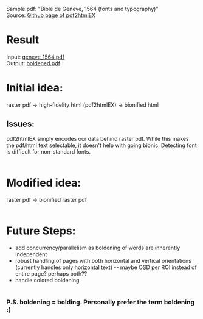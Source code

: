Sample pdf: "Bible de Genève, 1564 (fonts and typography)"
<br>
Source: [Github page of pdf2htmlEX](https://github.com/pdf2htmlEX/pdf2htmlEX?tab=readme-ov-file)
# Result
Input: [geneve_1564.pdf](/sample_pdf/geneve_1564.pdf)
<br>
Output: [boldened.pdf](boldened.pdf)
# Initial idea:
raster pdf -> high-fidelity html (pdf2htmlEX) -> bionified html
## Issues:
pdf2htmlEX simply encodes ocr data behind raster pdf.
While this makes the pdf/html text selectable, it doesn't help with going bionic.
Detecting font is difficult for non-standard fonts.
<br><br>
# Modified idea:
raster pdf -> bionified raster pdf
<br><br>
# Future Steps:
- add concurrency/parallelism as boldening of words are inherently independent
- robust handling of pages with both horizontal and vertical orientations (currently handles only horizontal text)
  -- maybe OSD per ROI instead of entire page? perhaps both??
- handle colored boldening
<br><br>
### P.S. boldening = bolding. Personally prefer the term boldening :)
  


